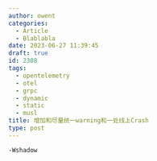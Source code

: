 ```yaml
---
author: owent
categories:
  - Article
  - Blablabla
date: 2023-06-27 11:39:45
draft: true
id: 2308
tags: 
  - opentelemetry
  - otel
  - grpc
  - dynamic
  - static
  - musl
title: 增加和尽量统一warning和一处线上Crash
type: post
---
```


`-Wshadow`
